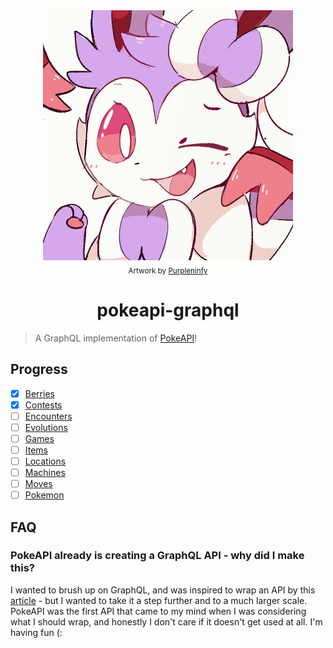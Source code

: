 <div align="center">
    <img src="sylv.png">
    <br>
    <sub>Artwork by <a href="https://www.deviantart.com/purpleninfy">Purpleninfy</a></sub>
    <h1>pokeapi-graphql</h1>
</div>

> A GraphQL implementation of [PokeAPI]()!

## Progress

- [x] [Berries](https://github.com/newtykins/pokeapi-graphql/blob/main/src/data/Berries.ts)
- [x] [Contests](https://github.com/newtykins/pokeapi-graphql/blob/main/src/data/Contests.ts)
- [ ] [Encounters](https://github.com/newtykins/pokeapi-graphql/blob/main/src/data/Encounters.ts)
- [ ] [Evolutions](https://github.com/newtykins/pokeapi-graphql/blob/main/src/data/Evolutions.ts)
- [ ] [Games](https://github.com/newtykins/pokeapi-graphql/blob/main/src/data/Games.ts)
- [ ] [Items](https://github.com/newtykins/pokeapi-graphql/blob/main/src/data/Items.ts)
- [ ] [Locations](https://github.com/newtykins/pokeapi-graphql/blob/main/src/data/Locations.ts)
- [ ] [Machines](https://github.com/newtykins/pokeapi-graphql/blob/main/src/data/Machines.ts)
- [ ] [Moves](https://github.com/newtykins/pokeapi-graphql/blob/main/src/data/Moves.ts)
- [ ] [Pokemon](https://github.com/newtykins/pokeapi-graphql/blob/main/src/data/Pokemon.ts)

## FAQ

### PokeAPI already is creating a GraphQL API - why did I make this?

I wanted to brush up on GraphQL, and was inspired to wrap an API by this [article](https://medium.com/swlh/no-idea-how-to-get-started-with-graphql-make-a-wrapper-of-a-rest-api-7159080dc318#4785) - but I wanted to take it a step further and to a much larger scale. PokeAPI was the first API that came to my mind when I was considering what I should wrap, and honestly I don't care if it doesn't get used at all. I'm having fun (:
